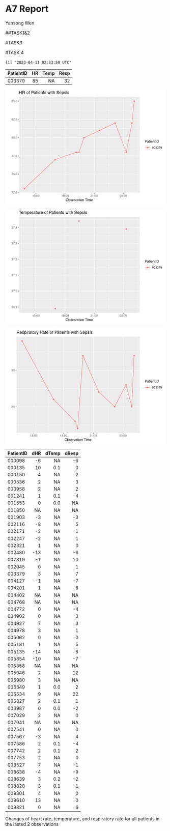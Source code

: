 A7 Report
================
Yansong Wen

\##TASK1&2

\#TASK3

\#TASK 4

    [1] "2023-04-11 02:33:50 UTC"

| PatientID |  HR | Temp | Resp |
|:----------|----:|-----:|-----:|
| 003379    |  85 |   NA |   32 |

![](README_files/figure-commonmark/unnamed-chunk-4-1.png)

![](README_files/figure-commonmark/unnamed-chunk-4-2.png)

![](README_files/figure-commonmark/unnamed-chunk-4-3.png)

| PatientID | dHR | dTemp | dResp |
|:----------|----:|------:|------:|
| 000098    |  -6 |    NA |    -6 |
| 000135    |  10 |   0.1 |     0 |
| 000150    |   4 |    NA |     2 |
| 000536    |   2 |    NA |     3 |
| 000958    |   2 |    NA |     2 |
| 001241    |   1 |   0.1 |    -4 |
| 001553    |   0 |   0.0 |    NA |
| 001850    |  NA |    NA |    NA |
| 001903    |  -3 |    NA |    -3 |
| 002116    |  -8 |    NA |     5 |
| 002171    |  -2 |    NA |     1 |
| 002247    |  -2 |    NA |     1 |
| 002321    |   1 |    NA |     0 |
| 002480    | -13 |    NA |    -6 |
| 002819    |  -1 |    NA |    10 |
| 002945    |   0 |    NA |     1 |
| 003379    |   3 |    NA |     7 |
| 004127    |  -1 |    NA |    -7 |
| 004201    |   1 |    NA |     8 |
| 004402    |  NA |    NA |    NA |
| 004768    |  NA |    NA |    NA |
| 004772    |   0 |    NA |    -4 |
| 004902    |   0 |    NA |     3 |
| 004927    |   7 |    NA |     3 |
| 004978    |   3 |    NA |     1 |
| 005062    |   0 |    NA |     0 |
| 005131    |   1 |    NA |     5 |
| 005135    | -14 |    NA |     8 |
| 005854    | -10 |    NA |    -7 |
| 005858    |  NA |    NA |    NA |
| 005946    |   2 |    NA |    12 |
| 005980    |   3 |    NA |    NA |
| 006349    |   1 |   0.0 |     2 |
| 006534    |   9 |    NA |    22 |
| 006827    |   2 |  -0.1 |     1 |
| 006987    |   0 |   0.0 |    -2 |
| 007029    |   2 |    NA |     0 |
| 007041    |  NA |    NA |    NA |
| 007541    |   0 |    NA |     0 |
| 007567    |  -3 |    NA |     4 |
| 007586    |   2 |   0.1 |    -4 |
| 007742    |   2 |   0.1 |     2 |
| 007753    |   2 |    NA |     0 |
| 008527    |   7 |    NA |    -1 |
| 008638    |  -4 |    NA |    -9 |
| 008639    |   3 |   0.2 |    -2 |
| 008828    |   3 |   0.1 |    -1 |
| 009301    |   4 |    NA |     0 |
| 009610    |  13 |    NA |     0 |
| 009821    |   0 |    NA |     6 |

Changes of heart rate, temperature, and respiratory rate for all
patients in the lasted 2 observations
